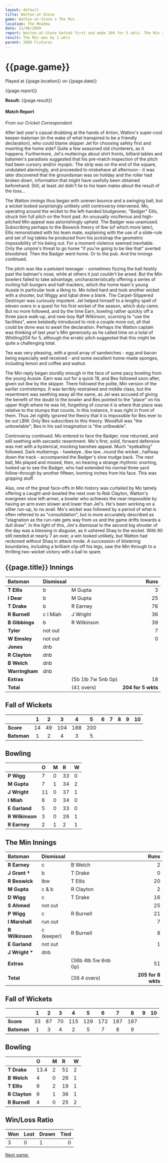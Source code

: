```yaml
---
layout: default
title: Watton-at-Stone
game: Watton-at-Stone v The Min
location: The Meadow
date: 21/06/2009
report: Watton-at-Stone batted first and made 204 for 5 wkts. The Min replied with 205 for 8 wkts
result: The Min won by 2 wkts
parent: 2009 Fixtures
---
```


# {{page.game}}

Played at {{page.location}} on {{page.date}}

{{page.report}}

**Result:** {{page.result}}

#### Match Report

*From our Cricket Correspondent*

After last year's casual drubbing at the hands of Anton, Watton's super-cool keeper-batsman (in the wake of what transpired to be a friendly declaration), who could blame skipper Jel for choosing safety first and inserting the home side? Quite a few seasoned old chunterers, as it happens. Furthermore, Jel's mutterings about shirt fronts, billiard tables and batsmen's paradises suggested that his pre-match inspection of the pitch had been cursory and/or myopic. The strip was on the end of the square, undulated alarmingly, and proceeded to misbehave all afternoon - it was later discovered that the groundsman was on holiday and the roller had broken down, information that might have usefully been obtained beforehand. Still, at least Jel didn't lie to his team mates about the result of the toss…

The Watton innings thus began with uneven bounce and a swinging ball, but a wicket looked surprisingly unlikely until controversy intervened. Mo, operating around the wicket to the left-handed bludgeoner, "Badger" Ellis, struck him full pitch on the front pad. An unusually vociferous and high-pitched Min appeal was astonishingly upheld. The Badger was unamused. Subscribing perhaps to the Beswick theory of lbw (of which more later), Ellis remonstrated with his team mate, explaining with the use of a slide-rule and set of log tables he produced from his jockstrap the geometric impossibility of his being out. For a moment violence seemed inevitable. Only the umpire's threat to go home "if you're going to be like that" averted bloodshed. Then the Badger went home. Or to the pub. And the innings continued.

The pitch was like a petulant teenager - sometimes fizzing the ball feistily past the batman's nose, while at others it just couldn't be arsed. But the Min bowlers failed to take advantage, uncharacteristically offering a series of inviting full-bungers and half-trackers, which the home team's young Aussie in particular took a liking to.  Mo toiled hard and took another wicket with a shooter, but Wiggy and Iqbal drew a blank. The Carpet-Slippered Destroyer was curiously impotent.  Jel helped himself to a lengthy spell of eleven overs in a quest for his first wicket of the season, which duly came. But no more followed, and by the time Earn, bowling rather quickly off a three pace walk-up, and new-boy Ralf Wilkinson, scorning to "use the facilities", were belatedly introduced to nick a couple more out, all that could be done was to await the declaration. Perhaps the Watton captain was thinking of last year's Min generosity as he called time on a total of Whitling204 for 5, although the erratic pitch suggested that this might be quite a challenging total.

Tea was very pleasing, with a good array of sandwiches - egg and bacon being especially well received - and some excellent home-made sponges, including lemon and coffee and walnut.

The Min reply began sturdily enough in the face of some pacy bowling from the young Aussie. Earn was out for a quick 19, and Bes followed soon after, given out lbw by the skipper. There followed the polite, Min version of the earlier contretemps. It was terribly restrained and middle class, but the resentment was seething away all the same, as Jel was accused of giving the benefit of the doubt to the bowler and Bes pointed to the "place" on his  upper thigh where he was hit, forgetting of course it is where that place was relative to the stumps that counts. In this instance, it was right in front of them. Thus Jel rightly ignored the theory that it is impossible for Bes ever to be out LBW.  Only Bes subscribes to this theory. Woodfull was "the unbowlable"; Bes in his sad imagination is "the unlbwable".

Controversy continued. Mo entered to face the Badger, now returned, and still seething with sarcastic resentment. Mo's first, solid, forward defensive was met with a hysterical, mocking banshee appeal. Much "eyeballing" followed. Dark mutterings - hawkeye…lbw law…round the wicket…halfway down the track - accompanied the Badger's slow trudge back. The next ball, Mo played and missed, then, on hearing a strange rhythmic snorting, looked up to see the Badger, who had extended his normal three yard follow-through by another fifteen, looming inches from his face. This was gripping stuff. 

Alas, one of the great face-offs in Min history was curtailed by Mo tamely offering a caught-and-bowled the next over to Rob Clayton, Watton's evergreen slow left-armer, a bowler who achieves the near-impossible by having an arm even slower and lower than Jel's.  He's been working on a sillier run-up, to no avail.  Mo's wicket was followed by a period of what is often referred to as "consolidation", but is more accurately described as "stagnation as the run-rate gets way from us and the game drifts towards a dull draw".  In the light of this, Jim's dismissal to the second big shooter of the day was a blessing in disguise, as it ushered Shaq to the wicket. With 90 still needed at nearly 7 an over, a win looked unlikely, but Watton had reckoned without Shaq in attack mode. A succession of blistering boundaries, including a brilliant clip off his legs, saw the Min through to a thrilling two-wicket victory with a ball to spare.

## {{page.title}} Innings

| Batsman | Dismissal |  | Runs |
|:---|:---|---|---:|
| **T Ellis** | b | M Gupta | 3 |
| **I Dear** | b | M Gupta | 25 |
| **T Drake** | b | R Earney | 76 |
| **R Burnell** | c I Miah | J Wright | 36 |
| **B Gibbings** | b | R Wilkinson | 39 |
| **Tyler** | not out |  | 7 |
| **W Emsley** | not out |  | 0 |
| **Jones** | dnb |  |  |
| **R Clayton** | dnb |  |  |
| **B Welch** | dnb |  |  |
| **Warringham** | dnb |  |  |
| **Extras** | | (5b 1lb 7w 5nb 0p) | 18 |
| **Total** | | (41 overs) | **204 for 5 wkts** |

## Fall of Wickets

| | 1 | 2 | 3 | 4 | 5 | 6 | 7 | 8 | 9 | 10 |
|---|:---:|:---:|:---:|:---:|:---:|:---:|:---:|:---:|:---:|:---:|
| **Score** | 14 | 49 | 104 | 188 | 200 |  |  |  |  |  |
| **Batsman** | 1 | 2 | 4 | 3 | 5 |  |  |  |  |  |

## Bowling

| | O | M | R | W |
|---|:---|:---|:---|:---|
| **P Wigg** | 7 | 0 | 33 | 0 |
| **M Gupta** | 7 | 1 | 34 | 2 |
| **J Wright** | 11 | 0 | 37 | 1 |
| **I Miah** | 6 | 0 | 34 | 0 |
| **E Garland** | 5 | 0 | 33 | 0 |
| **R Wilkinson** | 3 | 0 | 26 | 1 |
| **R Earney** | 2 | 1 | 2 | 1 |

## The Min Innings

| Batsman | Dismissal |  | Runs |
|:---|:---|---|---:|
| **R Earney** | c | B Welch | 2 |
| **J Grant &#8224;** | b | T Drake | 0 |
| **R Beswick** | lbw | T Ellis | 20 |
| **M Gupta** | c & b | R Clayton | 2 |
| **D Wigg** | c | T Drake | 16 |
| **S Ahmed** | not out |  | 25 |
| **P Wigg** | c | R Burnell | 21 |
| **I Marshall** | run out |  | 7 |
| **R Wilkinson** | c (keeper) | R Burnell | 8 |
| **E Garland** | not out |  | 1 |
| **J Wright &#42;** | dnb |  |  |
| **Extras** | | (36b 4lb 5w 6nb 0p) | 51 |
| **Total** | | (39.4 overs) | **205 for 8 wkts** |

## Fall of Wickets

| | 1 | 2 | 3 | 4 | 5 | 6 | 7 | 8 | 9 | 10 |
|---|:---:|:---:|:---:|:---:|:---:|:---:|:---:|:---:|:---:|:---:|
| **Score** | 33 | 87 | 70 | 115 | 129 | 172 | 187 | 187 |  |  |
| **Batsman** | 1 | 3 | 4 | 2 | 5 | 7 | 8 | 9 |  |  |

## Bowling

| | O | M | R | W |
|---|:---|:---|:---|:---|
| **T Drake** | 13.4 | 2 | 51 | 2 |
| **B Welch** | 4 | 0 | 26 | 1 |
| **T Ellis** | 9 | 2 | 19 | 1 |
| **R Clayton** | 9 | 1 | 36 | 1 |
| **R Burnell** | 4 | 0 | 25 | 2 |

## Win/Loss Ratio

| Won | Lost | Drawn | Tied |
|:---|:---|:---|---:|
| 3 | 0 | 1 | 0 |

[Next game:]({{page.next}})
